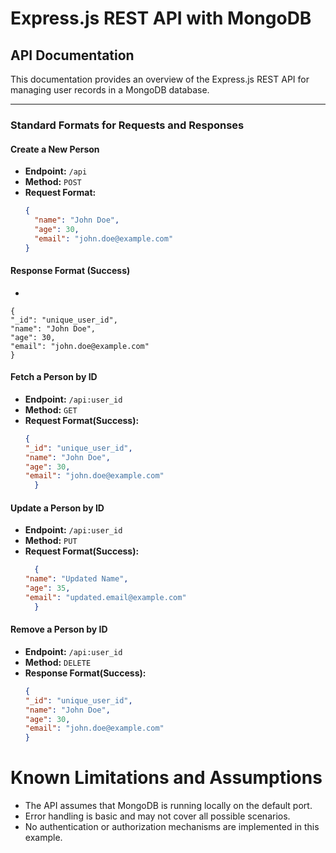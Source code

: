 # Express.js REST API with MongoDB

## API Documentation

This documentation provides an overview of the Express.js REST API for managing user records in a MongoDB database.

---

### Standard Formats for Requests and Responses

#### Create a New Person

- **Endpoint:** `/api`
- **Method:** `POST`
- **Request Format:**
  ```json
  {
    "name": "John Doe",
    "age": 30,
    "email": "john.doe@example.com"
  }

#### Response Format (Success)
-    ```json
    {
    "_id": "unique_user_id",
    "name": "John Doe",
    "age": 30,
    "email": "john.doe@example.com"
    }

#### Fetch a Person by ID

- **Endpoint:** `/api:user_id`
- **Method:** `GET`
- **Request Format(Success):**
  ```json
  {
  "_id": "unique_user_id",
  "name": "John Doe",
  "age": 30,
  "email": "john.doe@example.com"
    }

#### Update a Person by ID

- **Endpoint:** `/api:user_id`
- **Method:** `PUT`
- **Request Format(Success):**
  ```json
    {
  "name": "Updated Name",
  "age": 35,
  "email": "updated.email@example.com"
    }

#### Remove a Person by ID
- **Endpoint:** `/api:user_id`
- **Method:** `DELETE`
- **Response Format(Success):**
  ```json
  {
  "_id": "unique_user_id",
  "name": "John Doe",
  "age": 30,
  "email": "john.doe@example.com"
  }

# Known Limitations and Assumptions
- The API assumes that MongoDB is running locally on the default port.
- Error handling is basic and may not cover all possible scenarios.
- No authentication or authorization mechanisms are implemented in this example.
